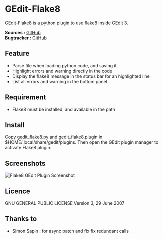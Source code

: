 GEdit-Flake8
============

GEdit-Flake8 is a python plugin to use flake8 inside GEdit 3.

**Sources :** [GitHub](http://github.com/khertan/gedit_flake8)  
**Bugtracker :** [GitHub](http://github.com/khertan/gedit_flake8/issues)

Feature
-------
* Parse file when loading python code, and saving it.
* Highlight errors and warning directly in the code
* Display the flake8 message in the status bar for an highlighted line
* List all errors and warning in the bottom panel

Requirement
-----------
* Flake8 must be installed, and available in the path

Install
-------
Copy gedit_flake8.py and gedit_flake8.plugin in $HOME/.local/share/gedit/plugins. Then open the GEdit plugin manager to activate Flake8 plugin.

Screenshots
-----------

![Flake8 GEdit Plugin Screenshot](http://khertan.net/medias/gedit-flake8_screenshot.png)

Licence
-------

GNU GENERAL PUBLIC LICENSE Version 3, 29 June 2007

Thanks to
---------

* Simon Sapin : for async patch and fix fix redundant calls

